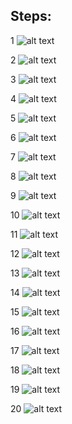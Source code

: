 ## Steps:
1
![alt text](https://raw.githubusercontent.com/sankag/ESBII/master/lab5pics/1.JPG)

2
![alt text](https://raw.githubusercontent.com/sankag/ESBII/master/lab5pics/2.JPG)

3
![alt text](https://raw.githubusercontent.com/sankag/ESBII/master/lab5pics/3.JPG)

4
![alt text](https://raw.githubusercontent.com/sankag/ESBII/master/lab5pics/4.JPG)

5
![alt text](https://raw.githubusercontent.com/sankag/ESBII/master/lab5pics/5.JPG)

6
![alt text](https://raw.githubusercontent.com/sankag/ESBII/master/lab5pics/6.JPG)

7
![alt text](https://raw.githubusercontent.com/sankag/ESBII/master/lab5pics/7.JPG)

8
![alt text](https://raw.githubusercontent.com/sankag/ESBII/master/lab5pics/8.JPG)

9
![alt text](https://raw.githubusercontent.com/sankag/ESBII/master/lab5pics/9.JPG)

10
![alt text](https://raw.githubusercontent.com/sankag/ESBII/master/lab5pics/10.JPG)

11
![alt text](https://raw.githubusercontent.com/sankag/ESBII/master/lab5pics/11.JPG)

12
![alt text](https://raw.githubusercontent.com/sankag/ESBII/master/lab5pics/12.JPG)

13
![alt text](https://raw.githubusercontent.com/sankag/ESBII/master/lab5pics/13.JPG)

14
![alt text](https://raw.githubusercontent.com/sankag/ESBII/master/lab5pics/14.JPG)

15
![alt text](https://raw.githubusercontent.com/sankag/ESBII/master/lab5pics/15.JPG)

16
![alt text](https://raw.githubusercontent.com/sankag/ESBII/master/lab5pics/16.JPG)

17
![alt text](https://raw.githubusercontent.com/sankag/ESBII/master/lab5pics/17.JPG)

18
![alt text](https://raw.githubusercontent.com/sankag/ESBII/master/lab5pics/18.JPG)

19
![alt text](https://raw.githubusercontent.com/sankag/ESBII/master/lab5pics/19.JPG)

20
![alt text](https://raw.githubusercontent.com/sankag/ESBII/master/lab5pics/20.JPG)
